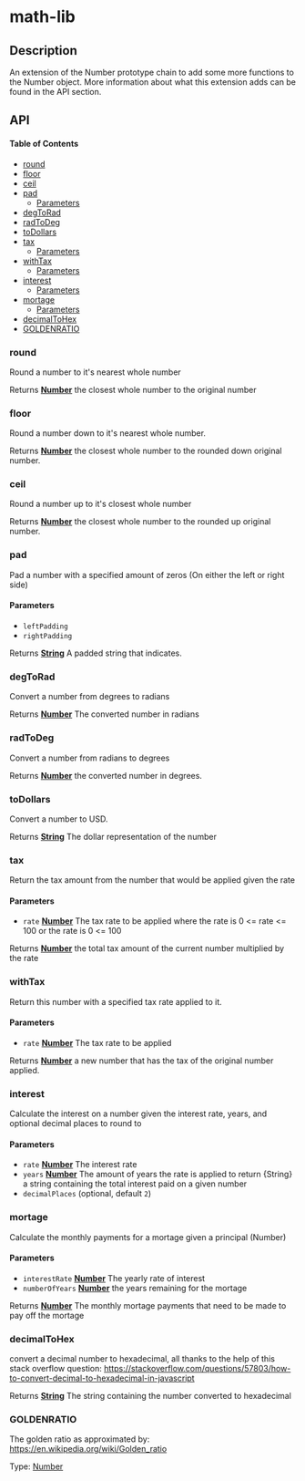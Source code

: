 # math-lib

## Description

An extension of the Number prototype chain to add some more functions to the Number object. More information
about what this extension adds can be found in the API section.

## API

<!-- Generated by documentation.js. Update this documentation by updating the source code. -->

#### Table of Contents

-   [round](#round)
-   [floor](#floor)
-   [ceil](#ceil)
-   [pad](#pad)
    -   [Parameters](#parameters)
-   [degToRad](#degtorad)
-   [radToDeg](#radtodeg)
-   [toDollars](#todollars)
-   [tax](#tax)
    -   [Parameters](#parameters-1)
-   [withTax](#withtax)
    -   [Parameters](#parameters-2)
-   [interest](#interest)
    -   [Parameters](#parameters-3)
-   [mortage](#mortage)
    -   [Parameters](#parameters-4)
-   [decimalToHex](#decimaltohex)
-   [GOLDENRATIO](#goldenratio)

### round

Round a number to it's nearest whole number

Returns **[Number](https://developer.mozilla.org/docs/Web/JavaScript/Reference/Global_Objects/Number)** the closest whole number to the original number

### floor

Round a number down to it's nearest whole number.

Returns **[Number](https://developer.mozilla.org/docs/Web/JavaScript/Reference/Global_Objects/Number)** the closest whole number to the rounded down original number.

### ceil

Round a number up to it's closest whole number

Returns **[Number](https://developer.mozilla.org/docs/Web/JavaScript/Reference/Global_Objects/Number)** the closest whole number to the rounded up original number.

### pad

Pad a number with a specified amount of zeros (On either the left or right side)

#### Parameters

-   `leftPadding`  
-   `rightPadding`  

Returns **[String](https://developer.mozilla.org/docs/Web/JavaScript/Reference/Global_Objects/String)** A padded string that indicates.

### degToRad

Convert a number from degrees to radians

Returns **[Number](https://developer.mozilla.org/docs/Web/JavaScript/Reference/Global_Objects/Number)** The converted number in radians

### radToDeg

Convert a number from radians to degrees

Returns **[Number](https://developer.mozilla.org/docs/Web/JavaScript/Reference/Global_Objects/Number)** the converted number in degrees.

### toDollars

Convert a number to USD.

Returns **[String](https://developer.mozilla.org/docs/Web/JavaScript/Reference/Global_Objects/String)** The dollar representation of the number

### tax

Return the tax amount from the number that would be applied given the rate

#### Parameters

-   `rate` **[Number](https://developer.mozilla.org/docs/Web/JavaScript/Reference/Global_Objects/Number)** The tax rate to be applied where the rate is 0 &lt;= rate &lt;= 100
    or the rate is 0 &lt;= 100

Returns **[Number](https://developer.mozilla.org/docs/Web/JavaScript/Reference/Global_Objects/Number)** the total tax amount of the current number multiplied by the rate

### withTax

Return this number with a specified tax rate applied to it.

#### Parameters

-   `rate` **[Number](https://developer.mozilla.org/docs/Web/JavaScript/Reference/Global_Objects/Number)** The tax rate to be applied

Returns **[Number](https://developer.mozilla.org/docs/Web/JavaScript/Reference/Global_Objects/Number)** a new number that has the tax of the original number applied.

### interest

Calculate the interest on a number given the interest rate, years, and optional
decimal places to round to

#### Parameters

-   `rate` **[Number](https://developer.mozilla.org/docs/Web/JavaScript/Reference/Global_Objects/Number)** The interest rate
-   `years` **[Number](https://developer.mozilla.org/docs/Web/JavaScript/Reference/Global_Objects/Number)** The amount of years the rate is applied to
    return {String} a string containing the total interest paid on a given number
-   `decimalPlaces`   (optional, default `2`)

### mortage

Calculate the monthly payments for a mortage given a principal (Number)

#### Parameters

-   `interestRate` **[Number](https://developer.mozilla.org/docs/Web/JavaScript/Reference/Global_Objects/Number)** The yearly rate of interest
-   `numberOfYears` **[Number](https://developer.mozilla.org/docs/Web/JavaScript/Reference/Global_Objects/Number)** the years remaining for the mortage

Returns **[Number](https://developer.mozilla.org/docs/Web/JavaScript/Reference/Global_Objects/Number)** The monthly mortage payments that need to be made to pay off the mortage

### decimalToHex

convert a decimal number to hexadecimal, all thanks to the help of this
stack overflow question: <https://stackoverflow.com/questions/57803/how-to-convert-decimal-to-hexadecimal-in-javascript>

Returns **[String](https://developer.mozilla.org/docs/Web/JavaScript/Reference/Global_Objects/String)** The string containing the number converted to hexadecimal

### GOLDENRATIO

The golden ratio as approximated by: <https://en.wikipedia.org/wiki/Golden_ratio>

Type: [Number](https://developer.mozilla.org/docs/Web/JavaScript/Reference/Global_Objects/Number)

